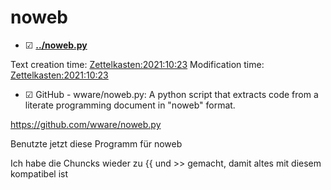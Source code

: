 # noweb

* ☑ **[../noweb.py](./noweb.py)**

Text creation time: [Zettelkasten:2021:10:23]()
Modification time: [Zettelkasten:2021:10:23]()



* ☑ GitHub - wware/noweb.py: A python script that extracts code from a literate programming document in "noweb" format.

<https://github.com/wware/noweb.py>

Benutzte jetzt diese Programm für noweb

Ich habe die Chuncks wieder zu {{ und >> gemacht, damit altes mit diesem kompatibel ist


